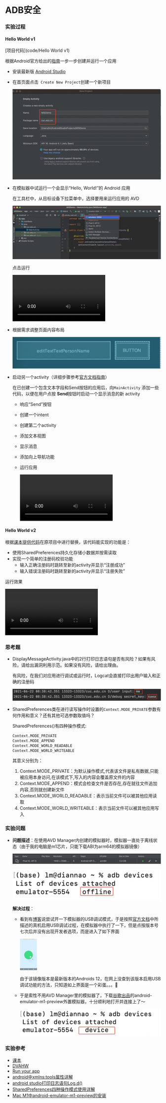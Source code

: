 # ADB安全

### 实验过程

####  Hello World v1

[项目代码](code/Hello World v1)

根据Android官方给出的[指南](https://developer.android.google.cn/training/basics/firstapp/creating-project.html)一步一步创建并运行一个应用

+ 安装最新版 [Android Studio](https://developer.android.google.cn/studio/)

+ 在首页面点击` Create New Project`创建一个新项目

  <img src="image/new-project.jpg" style="zoom:50%;" />

+ 在模拟器中试运行一个会显示“Hello, World!”的 Android 应用

  在工具栏中，从目标设备下拉菜单中，选择要用来运行应用的 AVD

  <img src="image/device.jpg" style="zoom:50%;" />

  点击运行

  ![](image/run-simple.mov)

+ 根据需求调整页面内容布局

  ![](image/layout-bp.jpg)

+ 启动另一个activity（详细步骤参考[官方文档指南](https://developer.android.google.cn/training/basics/firstapp/starting-activity)）

  在已创建一个包含文本字段和Send按钮的应用后，向`MainActivity` 添加一些代码，以便在用户点按 **Send**按钮时启动一个显示消息的新 activity

  + 响应“Send”按钮

  + 创建一个intent

  + 创建第二个activity

  + 添加文本视图

  + 显示消息

  + 添加向上导航功能

  + 运行应用

    ![](image/run-skip.mov)

#### Hello World v2

根据[课本提供代码](https://c4pr1c3.github.io/cuc-mis/chap0x06/exp.html)在原项目中进行替换，该代码能实现的功能是：

- 使用SharedPreferences持久化存储小数据并按需读取
- 实现一个简单的注册码校验功能
  - 输入正确注册码时跳转至新的activity并显示“注册成功”
  - 输入错误注册码时跳转至新的activity并显示“注册失败”

运行效果

![](image/run-register.mov)

### 思考题

- DisplayMessageActivity.java中的2行打印日志语句是否有风险？如果有风险，请给出漏洞利用示范。如果没有风险，请给出理由。

  有风险，在我们对应用进行调试或运行时，Logcat会直接打印出用户输入和正确的注册码

  ![](image/register.jpg)

- SharedPreferences类在进行读写操作时设置的`Context.MODE_PRIVATE`参数有何作用和意义？还有其他可选参数取值吗？

  SharedPreferences()有四种操作模式:

  ```
  Context.MODE_PRIVATE
  Context.MODE_APPEND
  Context.MODE_WORLD_READABLE
  Context.MODE_WORLD_WRITEABLE
  ```

  其意义分别为：

  1. Context.MODE_PRIVATE：为默认操作模式,代表该文件是私有数据,只能被应用本身访问,在该模式下,写入的内容会覆盖原文件的内容
  2. Context.MODE_APPEND：模式会检查文件是否存在,存在就往文件追加内容,否则就创建新文件
  3. Context.MODE_WORLD_READABLE：表示当前文件可以被其他应用读取
  4. Context.MODE_WORLD_WRITEABLE：表示当前文件可以被其他应用写入

### 实验问题

+ **问题描述**：在使用AVD Manager内创建的模拟器时，模拟器一直处于离线状态（由于我的电脑是m1芯片，只能下载ABI为arm64的模拟器镜像）

  ![](image/emulator.jpg)

  ![](image/emulator-offline.jpg)

  **解决过程**：

  + 看到有[博客](https://blog.csdn.net/qq_36252342/article/details/80908414)说尝试开一下模拟器的USB调试模式，于是按照[官方文档](https://developer.android.google.cn/training/basics/firstapp/running-app)中所描述的真机启用USB调试过程，在模拟器中执行了一下，但是点按版本号七次后并没有出现开发者选项，而是进入了如下界面

    <img src="image/USBdriver.jpg" style="zoom:10%;" />

    由于该镜像版本是最新版本的Androids 12，在网上没查到该版本启用USB调试功能的方法，只知道如上界面是一个彩蛋。。。🥺

  + 于是索性不用AVD Manager里的模拟器了，下载[谷歌出品](https://github.com/google/android-emulator-m1-preview)的android-emulator-m1-preview外置模拟器，十分顺利地打开并连接上了～

    <img src="image/emulator-attached.jpg" style="zoom:50%;" />

### 实验参考

+ [课本](https://c4pr1c3.github.io/cuc-mis/chap0x06/exp.html)
+ [DVAHW](https://github.com/c4pr1c3/DVAHW)
+ [Run your app](https://developer.android.google.cn/training/basics/firstapp/running-app)
+ [android中xmlns:tools属性详解](https://blog.csdn.net/u012256258/article/details/50730180)
+ [android studio打印日志语句Log.d()](https://blog.csdn.net/weixin_42950079/article/details/83544064)
+ [SharedPreferences四种操作模式使用详解](https://www.jb51.net/article/119368.htm)
+ [Mac M1中android-emulator-m1-preview的安装](https://blog.csdn.net/weixin_44058725/article/details/116452534)





